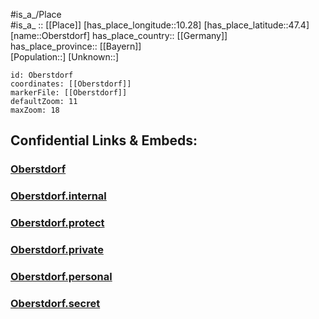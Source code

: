 ﻿---
location: [47.4,10.28] 
mapzoom: [7,12] 
mapmarker: city 
type: City
tags:
- geo/City


SpocWebEntityId: 33047
isDeleted: false
confidential: public

---
#is_a_/Place  
#is_a_ :: [[Place]] 
[has_place_longitude::10.28] 
[has_place_latitude::47.4] 
[name::Oberstdorf] 
has_place_country:: [[Germany]]  
has_place_province:: [[Bayern]]  
[Population::] 
[Unknown::] 


```leaflet
id: Oberstdorf
coordinates: [[Oberstdorf]] 
markerFile: [[Oberstdorf]] 
defaultZoom: 11 
maxZoom: 18
```


## Confidential Links & Embeds: 

### [Oberstdorf](/_public/Earth/Continent/Europe/Europe~Central/Germany/Germany~West/Bayern/counties~Bayern/Oberallgäu/cities~Oberallgäu/Oberstdorf.md) 

### [Oberstdorf.internal](/_internal/Earth/Continent/Europe/Europe~Central/Germany/Germany~West/Bayern/counties~Bayern/Oberallgäu/cities~Oberallgäu/Oberstdorf.internal.md) 

### [Oberstdorf.protect](/_protect/Earth/Continent/Europe/Europe~Central/Germany/Germany~West/Bayern/counties~Bayern/Oberallgäu/cities~Oberallgäu/Oberstdorf.protect.md) 

### [Oberstdorf.private](/_private/Earth/Continent/Europe/Europe~Central/Germany/Germany~West/Bayern/counties~Bayern/Oberallgäu/cities~Oberallgäu/Oberstdorf.private.md) 

### [Oberstdorf.personal](/_personal/Earth/Continent/Europe/Europe~Central/Germany/Germany~West/Bayern/counties~Bayern/Oberallgäu/cities~Oberallgäu/Oberstdorf.personal.md) 

### [Oberstdorf.secret](/_secret/Earth/Continent/Europe/Europe~Central/Germany/Germany~West/Bayern/counties~Bayern/Oberallgäu/cities~Oberallgäu/Oberstdorf.secret.md) 
